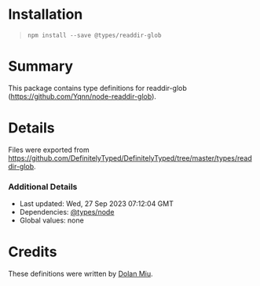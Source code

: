 # Installation
> `npm install --save @types/readdir-glob`

# Summary
This package contains type definitions for readdir-glob (https://github.com/Yqnn/node-readdir-glob).

# Details
Files were exported from https://github.com/DefinitelyTyped/DefinitelyTyped/tree/master/types/readdir-glob.

### Additional Details
 * Last updated: Wed, 27 Sep 2023 07:12:04 GMT
 * Dependencies: [@types/node](https://npmjs.com/package/@types/node)
 * Global values: none

# Credits
These definitions were written by [Dolan Miu](https://github.com/dolanmiu).
